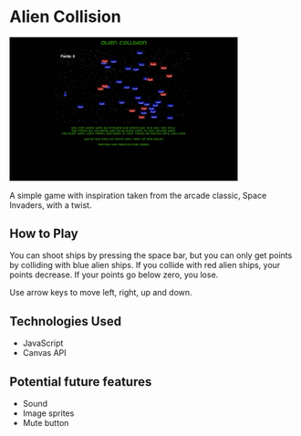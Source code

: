 # Alien Collision
<img src="images/aliencollision.jpg" alt="screenshot" width="400"/>

A simple game with inspiration taken from the arcade classic, Space Invaders, with a twist.

## How to Play
You can shoot ships by pressing the space bar, but you can only
get points by colliding with blue alien ships. If you collide with
red alien ships, your points decrease. If your points go below zero, you lose.

Use arrow keys to move left, right, up and down.


## Technologies Used
- JavaScript
- Canvas API

## Potential future features
- Sound
- Image sprites
- Mute button
